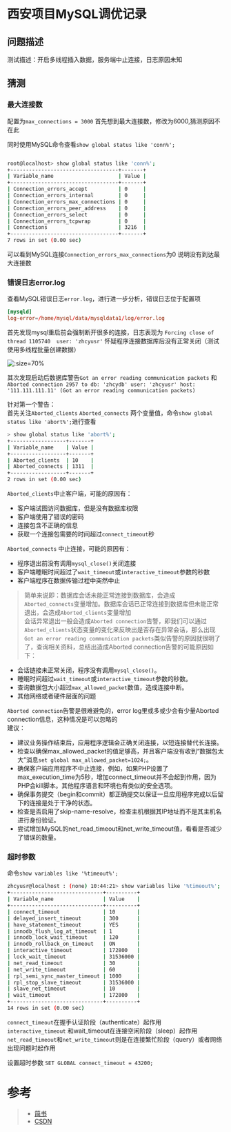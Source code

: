 # 西安项目MySQL调优记录 

## 问题描述
测试描述：开启多线程插入数据，服务端中止连接，日志原因未知   

## 猜测

### 最大连接数
配置为`max_connections = 3000` 首先想到最大连接数，修改为6000,猜测原因不在此    

同时使用MySQL命令查看`show global status like 'conn%';`

```bash

root@localhost> show global status like 'conn%';
+-----------------------------------+-------+
| Variable_name                     | Value |
+-----------------------------------+-------+
| Connection_errors_accept          | 0     |
| Connection_errors_internal        | 0     |
| Connection_errors_max_connections | 0     |
| Connection_errors_peer_address    | 0     |
| Connection_errors_select          | 0     |
| Connection_errors_tcpwrap         | 0     |
| Connections                       | 3216  |
+-----------------------------------+-------+
7 rows in set (0.00 sec)

```

可以看到MySQL连接`Connection_errors_max_connections`为0 说明没有到达最大连接数  


### 错误日志error.log
查看MySQL错误日志`error.log`，进行进一步分析，错误日志位于配置项

```cnf
[mysqld]
log-error=/home/mysql/data/mysqldata1/log/error.log
```

首先发现mysql重启前会强制断开很多的连接，日志表现为 `Forcing close of thread 1105740  user: 'zhcyusr'` 怀疑程序连接数据库后没有正常关闭（测试使用多线程批量创建数据）   

![](https://hexoric-1310528773.cos.ap-beijing.myqcloud.com/hexo/msyql西安调优1.png ':size=70%')  


其次发现启动后数据库警告`Got an error reading communication packets` 和`Aborted connection 2957 to db: 'zhcydb' user: 'zhcyusr' host: '111.111.111.11' (Got an error reading communication packets)`  

针对第一个警告：    
首先关注`Aborted_clients` `Aborted_connects` 两个变量值，命令`show global status like 'abort%';`进行查看

```bash
> show global status like 'abort%';
+------------------+-------+
| Variable_name    | Value |
+------------------+-------+
| Aborted_clients  | 10    |
| Aborted_connects | 1311  |
+------------------+-------+
2 rows in set (0.00 sec)
```

`Aborted_clients`中止客户端，可能的原因有：   
- 客户端试图访问数据库，但是没有数据库权限
- 客户端使用了错误的密码
- 连接包含不正确的信息
- 获取一个连接包需要的时间超过`connect_timeout`秒

`Aborted_connects` 中止连接，可能的原因有：  
- 程序退出前没有调用`mysql_close()`关闭连接
- 客户端睡眠时间超过了`wait_timeout`或`interactive_timeout`参数的秒数
- 客户端程序在数据传输过程中突然中止

> 简单来说即：数据库会话未能正常连接到数据库，会造成`Aborted_connects`变量增加。数据库会话已正常连接到数据库但未能正常退出，会造成`Aborted_clients`变量增加    
> 会话异常退出一般会造成`Aborted connection`告警，即我们可以通过`Aborted_clients`状态变量的变化来反映出是否存在异常会话，那么出现`Got an error reading communication packets`类似告警的原因就很明了了，查询相关资料，总结出造成Aborted connection告警的可能原因如下：

- 会话链接未正常关闭，程序没有调用`mysql_close()`。
- 睡眠时间超过`wait_timeout`或`interactive_timeout`参数的秒数。
- 查询数据包大小超过`max_allowed_packet`数值，造成连接中断。
- 其他网络或者硬件层面的问题


`Aborted connection`告警是很难避免的，error log里或多或少会有少量Aborted connection信息，这种情况是可以忽略的    
建议：     
- 建议业务操作结束后，应用程序逻辑会正确关闭连接，以短连接替代长连接。
- 检查以确保max_allowed_packet的值足够高，并且客户端没有收到“数据包太大”消息`set global max_allowed_packet=1024;`。
- 确保客户端应用程序不中止连接，例如，如果PHP设置了max_execution_time为5秒，增加connect_timeout并不会起到作用，因为PHP会kill脚本。其他程序语言和环境也有类似的安全选项。
- 确保事务提交（begin和commit）都正确提交以保证一旦应用程序完成以后留下的连接是处于干净的状态。
- 检查是否启用了skip-name-resolve，检查主机根据其IP地址而不是其主机名进行身份验证。
- 尝试增加MySQL的net_read_timeout和net_write_timeout值，看看是否减少了错误的数量。



### 超时参数  

命令`show variables like '%timeout%';`

```bash
zhcyusr@localhost : (none) 10:44:21> show variables like '%timeout%';
+------------------------------+----------+
| Variable_name                | Value    |
+------------------------------+----------+
| connect_timeout              | 10       |
| delayed_insert_timeout       | 300      |
| have_statement_timeout       | YES      |
| innodb_flush_log_at_timeout  | 1        |
| innodb_lock_wait_timeout     | 120      |
| innodb_rollback_on_timeout   | ON       |
| interactive_timeout          | 172800   |
| lock_wait_timeout            | 31536000 |
| net_read_timeout             | 30       |
| net_write_timeout            | 60       |
| rpl_semi_sync_master_timeout | 1000     |
| rpl_stop_slave_timeout       | 31536000 |
| slave_net_timeout            | 10       |
| wait_timeout                 | 172800   |
+------------------------------+----------+
14 rows in set (0.00 sec)
```

`connect_timeout`在握手认证阶段（authenticate）起作用    
`interactive_timeout` 和wait_timeout在连接空闲阶段（sleep）起作用   
`net_read_timeout`和`net_write_timeout`则是在连接繁忙阶段（query）或者网络出现问题时起作用     

设置超时参数 `SET GLOBAL connect_timeout = 43200;`





# 参考
> - [简书](https://www.jianshu.com/p/827a973bb047)
> - [CSDN](https://blog.csdn.net/dreamyuzhou/article/details/117470191)